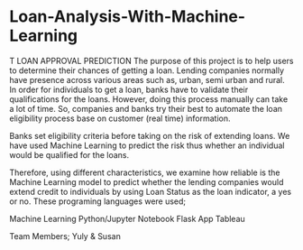 # Loan-Analysis-With-Machine-Learning
T
LOAN APPROVAL PREDICTION
The purpose of this project is to help users to determine their chances of getting a loan. Lending companies normally have presence across various areas such as, urban, semi urban and rural. In order for individuals to get a loan, banks have to validate their qualifications for the loans. However, doing this process manually can take a lot of time. So, companies and banks try their best to automate the loan eligibility process base on customer (real time) information.

Banks set eligibility criteria before taking on the risk of extending loans. We have used Machine Learning to predict the risk thus whether an individual would be qualified for the loans.

Therefore, using different characteristics, we examine how reliable is the Machine Learning model to predict whether the lending companies would extend credit to individuals by using Loan Status as the loan indicator, a yes or no. These programing languages were used;

 Machine Learning
 Python/Jupyter Notebook
 Flask App
 Tableau

Team Members;
Yuly & Susan
              
